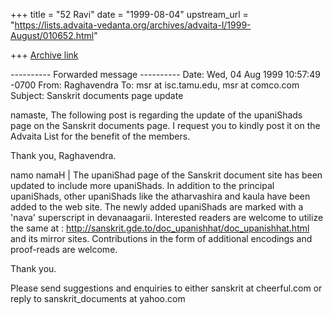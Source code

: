 +++
title = "52 Ravi"
date = "1999-08-04"
upstream_url = "https://lists.advaita-vedanta.org/archives/advaita-l/1999-August/010652.html"

+++
[Archive link](https://lists.advaita-vedanta.org/archives/advaita-l/1999-August/010652.html)

---------- Forwarded message ----------
Date: Wed, 04 Aug 1999 10:57:49 -0700
From: Raghavendra <hsraghav at asu.edu>
To: msr at isc.tamu.edu, msr at comco.com
Subject: Sanskrit documents page update

namaste,
       The following post is regarding the update of the upaniShads page
on the Sanskrit documents page. I request you to kindly post it on the
Advaita List for the benefit of the members.

Thank you,
Raghavendra.

namo namaH |
        The upaniShad page of the Sanskrit document site has been
updated to include more
upaniShads. In addition to the principal upaniShads, other upaniShads
like the
atharvashira and kaula have been added to the web site. The newly added
upaniShads are marked with a 'nava' superscript in devanaagarii.
Interested
readers are welcome to utilize the same at :
http://sanskrit.gde.to/doc_upanishhat/doc_upanishhat.html
and its mirror sites.
Contributions in the form of additional encodings and proof-reads are
welcome.

Thank you.

Please send suggestions and enquiries to either sanskrit at cheerful.com or
reply to sanskrit_documents at yahoo.com

